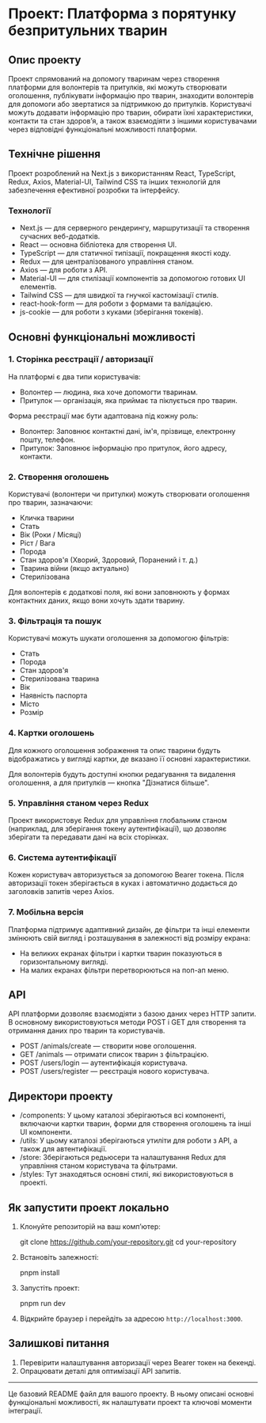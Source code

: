 # Проект: Платформа з порятунку безпритульних тварин

## Опис проекту

Проект спрямований на допомогу тваринам через створення платформи для волонтерів та притулків, які можуть створювати оголошення, публікувати інформацію про тварин, знаходити волонтерів для допомоги або звертатися за підтримкою до притулків. Користувачі можуть додавати інформацію про тварин, обирати їхні характеристики, контакти та стан здоров’я, а також взаємодіяти з іншими користувачами через відповідні функціональні можливості платформи.

## Технічне рішення

Проект розроблений на Next.js з використанням React, TypeScript, Redux, Axios, Material-UI, Tailwind CSS та інших технологій для забезпечення ефективної розробки та інтерфейсу.

### Технології

- Next.js — для серверного рендерингу, маршрутизації та створення сучасних веб-додатків.
- React — основна бібліотека для створення UI.
- TypeScript — для статичної типізації, покращення якості коду.
- Redux — для централізованого управління станом.
- Axios — для роботи з API.
- Material-UI — для стилізації компонентів за допомогою готових UI елементів.
- Tailwind CSS — для швидкої та гнучкої кастомізації стилів.
- react-hook-form — для роботи з формами та валідацією.
- js-cookie — для роботи з куками (зберігання токенів).

## Основні функціональні можливості

### 1. Сторінка реєстрації / авторизації

На платформі є два типи користувачів:

- Волонтер — людина, яка хоче допомогти тваринам.
- Притулок — організація, яка приймає та піклується про тварин.

Форма реєстрації має бути адаптована під кожну роль:

- Волонтер: Заповнює контактні дані, ім'я, прізвище, електронну пошту, телефон.
- Притулок: Заповнює інформацію про притулок, його адресу, контакти.

### 2. Створення оголошень

Користувачі (волонтери чи притулки) можуть створювати оголошення про тварин, зазначаючи:

- Кличка тварини
- Стать
- Вік (Роки / Місяці)
- Ріст / Вага
- Порода
- Стан здоров'я (Хворий, Здоровий, Поранений і т. д.)
- Тварина війни (якщо актуально)
- Стерилізована

Для волонтерів є додаткові поля, які вони заповнюють у формах контактних даних, якщо вони хочуть здати тварину.

### 3. Фільтрація та пошук

Користувачі можуть шукати оголошення за допомогою фільтрів:

- Стать
- Порода
- Стан здоров'я
- Стерилізована тварина
- Вік
- Наявність паспорта
- Місто
- Розмір

### 4. Картки оголошень

Для кожного оголошення зображення та опис тварини будуть відображатись у вигляді картки, де вказано її основні характеристики.

Для волонтерів будуть доступні кнопки редагування та видалення оголошення, а для притулків — кнопка "Дізнатися більше".

### 5. Управління станом через Redux

Проект використовує Redux для управління глобальним станом (наприклад, для зберігання токену аутентифікації), що дозволяє зберігати та передавати дані на всіх сторінках.

### 6. Система аутентифікації

Кожен користувач авторизується за допомогою Bearer токена. Після авторизації токен зберігається в куках і автоматично додається до заголовків запитів через Axios.

### 7. Мобільна версія

Платформа підтримує адаптивний дизайн, де фільтри та інші елементи змінюють свій вигляд і розташування в залежності від розміру екрана:

- На великих екранах фільтри і картки тварин показуються в горизонтальному вигляді.
- На малих екранах фільтри перетворюються на поп-ап меню.

## API

API платформи дозволяє взаємодіяти з базою даних через HTTP запити. В основному використовуються методи POST і GET для створення та отримання даних про тварин та користувачів.

- POST /animals/create — створити нове оголошення.
- GET /animals — отримати список тварин з фільтрацією.
- POST /users/login — аутентифікація користувача.
- POST /users/register — реєстрація нового користувача.

## Директори проекту

- /components: У цьому каталозі зберігаються всі компоненті, включаючи картки тварин, форми для створення оголошень та інші UI компоненти.
- /utils: У цьому каталозі зберігаються утиліти для роботи з API, а також для автентифікації.
- /store: Зберігаються редьюсери та налаштування Redux для управління станом користувача та фільтрами.
- /styles: Тут знаходяться основні стилі, які використовуються в проекті.

## Як запустити проект локально

1. Клонуйте репозиторій на ваш комп’ютер:

   
   git clone https://github.com/your-repository.git
   cd your-repository
   

2. Встановіть залежності:

   
   pnpm install
   

3. Запустіть проект:

   
   pnpm run dev
   

4. Відкрийте браузер і перейдіть за адресою `http://localhost:3000`.

## Залишкові питання

1. Перевірити налаштування авторизації через Bearer токен на бекенді.
2. Опрацювати деталі для оптимізації API запитів.

---

Це базовий README файл для вашого проекту. В ньому описані основні функціональні можливості, як налаштувати проект та ключові моменти інтеграції.